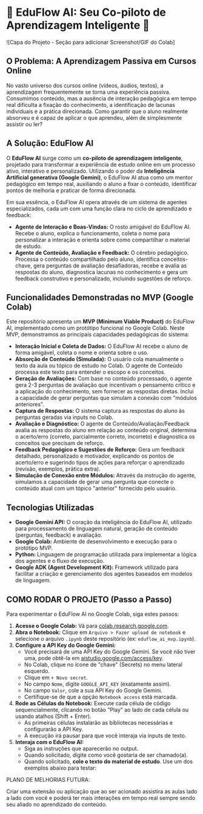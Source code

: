 # 🚀 EduFlow AI: Seu Co-piloto de Aprendizagem Inteligente 🤖

![Capa do Projeto - Seção para adicionar Screenshot/GIF do Colab]
<!-- Adicione aqui um GIF curto ou screenshot da interação no Colab -->

## O Problema: A Aprendizagem Passiva em Cursos Online

No vasto universo dos cursos online (vídeos, áudios, textos), a aprendizagem frequentemente se torna uma experiência passiva. Consumimos conteúdo, mas a ausência de interação pedagógica em tempo real dificulta a fixação do conhecimento, a identificação de lacunas individuais e a prática direcionada. Como garantir que o aluno realmente absorveu e é capaz de aplicar o que aprendeu, além de simplesmente assistir ou ler?

## A Solução: EduFlow AI

O **EduFlow AI** surge como um **co-piloto de aprendizagem inteligente**, projetado para transformar a experiência de estudo online em um processo ativo, interativo e personalizado. Utilizando o poder da **Inteligência Artificial generativa (Google Gemini)**, o EduFlow AI atua como um mentor pedagógico em tempo real, auxiliando o aluno a fixar o conteúdo, identificar pontos de melhoria e praticar de forma direcionada.

Em sua essência, o EduFlow AI opera através de um sistema de agentes especializados, cada um com uma função clara no ciclo de aprendizado e feedback:

*   **Agente de Interação e Boas-Vindas:** O rosto amigável do EduFlow AI. Recebe o aluno, explica o funcionamento, coleta o nome para personalizar a interação e orienta sobre como compartilhar o material de estudo.
*   **Agente de Conteúdo, Avaliação e Feedback:** O cérebro pedagógico. Processa o conteúdo compartilhado pelo aluno, identifica conceitos-chave, gera perguntas de avaliação desafiadoras, recebe e avalia as respostas do aluno, diagnostica lacunas no conhecimento e gera um feedback construtivo e personalizado, incluindo sugestões de reforço.

## Funcionalidades Demonstradas no MVP (Google Colab)

Este repositório apresenta um **MVP (Minimum Viable Product)** do EduFlow AI, implementado como um protótipo funcional no Google Colab. Neste MVP, demonstramos as principais capacidades pedagógicas do sistema:

*   **Interação Inicial e Coleta de Dados:** O EduFlow AI recebe o aluno de forma amigável, coleta o nome e orienta sobre o uso.
*   **Absorção de Conteúdo (Simulada):** O usuário cola manualmente o texto da aula ou tópico de estudo no Colab. O agente de Conteúdo processa este texto para entender o escopo e os conceitos.
*   **Geração de Avaliações:** Com base no conteúdo processado, o agente gera 2-3 perguntas de avaliação que incentivam o pensamento crítico e a aplicação do conhecimento, sem fornecer as respostas diretas. Inclui a capacidade de gerar perguntas que simulam a conexão com "módulos anteriores".
*   **Captura de Respostas:** O sistema captura as respostas do aluno às perguntas geradas via inputs no Colab.
*   **Avaliação e Diagnóstico:** O agente de Conteúdo/Avaliação/Feedback avalia as respostas do aluno em relação ao conteúdo original, determina o acerto/erro (correto, parcialmente correto, incorreto) e diagnostica os conceitos que precisam de reforço.
*   **Feedback Pedagógico e Sugestões de Reforço:** Gera um feedback detalhado, personalizado e motivador, explicando os pontos de acerto/erro e sugerindo tipos de ações para reforçar o aprendizado (revisão, exemplos, prática extra).
*   **Simulação de Conexão entre Módulos:** Através da instrução do agente, simulamos a capacidade de gerar uma pergunta que conecte o conteúdo atual com um tópico "anterior" fornecido pelo usuário.

## Tecnologias Utilizadas

*   **Google Gemini API:** O coração da inteligência do EduFlow AI, utilizado para processamento de linguagem natural, geração de conteúdo (perguntas, feedback) e avaliação.
*   **Google Colab:** Ambiente de desenvolvimento e execução para o protótipo MVP.
*   **Python:** Linguagem de programação utilizada para implementar a lógica dos agentes e o fluxo de execução.
*   **Google ADK (Agent Development Kit):** Framework utilizado para facilitar a criação e gerenciamento dos agentes baseados em modelos de linguagem.

## COMO RODAR O PROJETO (Passo a Passo)

Para experimentar o EduFlow AI no Google Colab, siga estes passos:

1.  **Acesse o Google Colab:** Vá para [colab.research.google.com](https://colab.research.google.com/).
2.  **Abra o Notebook:** Clique em `Arquivo > Fazer upload de notebook` e selecione o arquivo `.ipynb` deste repositório (ex: `eduflow_ai_mvp.ipynb`).
3.  **Configure a API Key do Google Gemini:**
    *   Você precisará de uma API Key do Google Gemini. Se você não tiver uma, pode obtê-la em [aistudio.google.com/access/key](https://aistudio.google.com/access/key).
    *   No Colab, clique no ícone de "chave" (Secrets) no menu lateral esquerdo.
    *   Clique em `+ Novo secret`.
    *   No campo `Nome`, digite `GOOGLE_API_KEY` (exatamente assim).
    *   No campo `Valor`, cole a sua API Key do Google Gemini.
    *   Certifique-se de que a opção `Notebook access` está marcada.
4.  **Rode as Células do Notebook:** Execute cada célula de código sequencialmente, clicando no botão "Play" ao lado de cada célula ou usando atalhos (Shift + Enter).
    *   As primeiras células instalarão as bibliotecas necessárias e configurarão a API Key.
    *   A execução irá pausar para que você interaja via inputs de texto.
5.  **Interaja com o EduFlow AI:**
    *   Siga as instruções que aparecerão no output.
    *   Quando solicitado, digite como você gostaria de ser chamado(a).
    *   Quando solicitado, **cole o texto do material de estudo**. Use um dos exemplos abaixo para testar:

PLANO DE MELHORIAS FUTURA:

Criar uma extensão ou aplicação que ao ser acionado assistira as aulas lado a lado com você e poderá ter mais interações em tempo real sempre sendo seu aliado no aprendizado do conteúdo.
